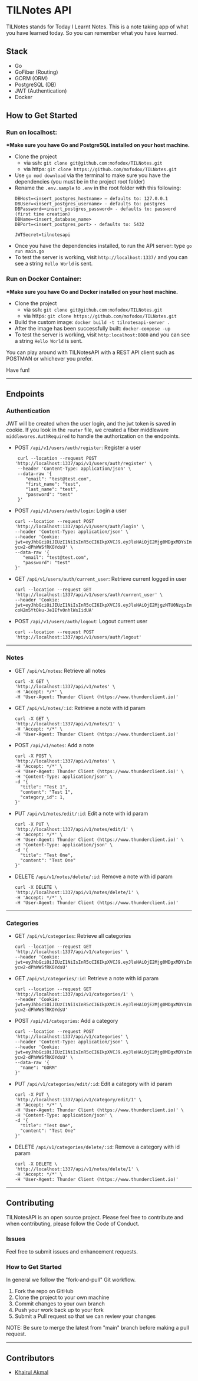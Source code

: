 # TILNotes API

TILNotes stands for Today I Learnt Notes. This is a note taking app of what you have learned today. So you can remember what you have learned.

## Stack

- Go
- GoFiber (Routing)
- GORM (ORM)
- PostgreSQL (DB)
- JWT (Authentication)
- Docker

## How to Get Started

### Run on localhost:

__*Make sure you have Go and PostgreSQL installed on your host machine.__

- Clone the project
  - via ssh: `git clone git@github.com:mofodox/TILNotes.git`
  - via https: `git clone https://github.com/mofodox/TILNotes.git`
- Use `go mod download` via the terminal to make sure you have the dependencies (you must be in the project root folder)
- Rename the `.env.sample` to `.env` in the root folder with this following:
  ```
  DBHost=<insert_postgres_hostname> – defaults to: 127.0.0.1
  DBUser=<insert_postgres_username> - defaults to: postgres
  DBPassword=<insert_postgres_password> - defaults to: password (first time creation)
  DBName=<insert_database_name>
  DBPort=<insert_postgres_port> - defaults to: 5432

  JWTSecret=tilnotesapi
  ```
- Once you have the dependencies installed, to run the API server: type `go run main.go`
- To test the server is working, visit `http://localhost:1337/` and you can see a string `Hello World` is sent.

### Run on Docker Container:

__*Make sure you have Go and Docker installed on your host machine.__

- Clone the project
  - via ssh: `git clone git@github.com:mofodox/TILNotes.git`
  - via https: `git clone https://github.com/mofodox/TILNotes.git`
- Build the custom image: `docker build -t tilnotesapi-server .`
- After the image has been successfully built: `docker-compose -up`
- To test the server is working, visit `http:localhost:8080` and you can see a string `Hello World` is sent.

You can play around with TILNotesAPI with a REST API client such as POSTMAN or whichever you prefer.

Have fun!

---

## Endpoints

### Authentication

JWT will be created when the user login, and the jwt token is saved in cookie. If you look in the `router` file,
we created a fiber middleware `middlewares.AuthRequired` to handle the authorization on the endpoints.

- POST `/api/v1/users/auth/register`: Register a user

  ```
   curl --location --request POST 'http://localhost:1337/api/v1/users/auth/register' \
   --header 'Content-Type: application/json' \
   --data-raw '{
      "email": "test@test.com",
      "first_name": "test",
      "last_name": "test",
      "password": "test"
   }'
  ```

- POST `/api/v1/users/auth/login`: Login a user

  ```
  curl --location --request POST 'http://localhost:1337/api/v1/users/auth/login' \
  --header 'Content-Type: application/json' \
  --header 'Cookie: jwt=eyJhbGciOiJIUzI1NiIsInR5cCI6IkpXVCJ9.eyJleHAiOjE2Mjg0MDgxMDYsImlzcyI6IjEifQ.y68iacn2rUzdsWGz3pTwq3U-ycw2-dPhWWSfRKOYdsU' \
  --data-raw '{
     "email": "test@test.com",
     "password": "test"
  }'
  ```

- GET `/api/v1/users/auth/current_user`: Retrieve current logged in user
  
  ```
  curl --location --request GET 'http://localhost:1337/api/v1/users/auth/current_user' \
  --header 'Cookie: jwt=eyJhbGciOiJIUzI1NiIsInR5cCI6IkpXVCJ9.eyJleHAiOjE2MjgzNTU0NzgsImlzcyI6IjEifQ.m5N_TqjZ7vpSU-coN2m5YtOku-JeIEfv0nhlWsIidUA'
  ```

- POST `/api/v1/users/auth/logout`: Logout current user

  ```
  curl --location --request POST 'http://localhost:1337/api/v1/users/auth/logout'
  ```
  
---

### Notes

- GET `/api/v1/notes`: Retrieve all notes
  
  ```
  curl -X GET \
  'http://localhost:1337/api/v1/notes' \
  -H 'Accept: */*' \
  -H 'User-Agent: Thunder Client (https://www.thunderclient.io)'
  ```
  
- GET `/api/v1/notes/:id`: Retrieve a note with id param

  ```
  curl -X GET \
  'http://localhost:1337/api/v1/notes/1' \
  -H 'Accept: */*' \
  -H 'User-Agent: Thunder Client (https://www.thunderclient.io)'
  
  ```

- POST `/api/v1/notes`: Add a note

  ```
  curl -X POST \
  'http://localhost:1337/api/v1/notes' \
  -H 'Accept: */*' \
  -H 'User-Agent: Thunder Client (https://www.thunderclient.io)' \
  -H 'Content-Type: application/json' \
  -d '{
    "title": "Test 1",
    "content": "Test 1",
    "category_id": 1,
  }'
  ```

- PUT `/api/v1/notes/edit/:id`: Edit a note with id param

  ```
  curl -X PUT \
  'http://localhost:1337/api/v1/notes/edit/1' \
  -H 'Accept: */*' \
  -H 'User-Agent: Thunder Client (https://www.thunderclient.io)' \
  -H 'Content-Type: application/json' \
  -d '{
    "title": "Test One",
    "content": "Test One"
  }'
  ```

- DELETE `/api/v1/notes/delete/:id`: Remove a note with id param

  ```
  curl -X DELETE \
  'http://localhost:1337/api/v1/notes/delete/1' \
  -H 'Accept: */*' \
  -H 'User-Agent: Thunder Client (https://www.thunderclient.io)'
  ```
  
---

### Categories

- GET `/api/v1/categories`: Retrieve all categories

  ```
  curl --location --request GET 'http://localhost:1337/api/v1/categories' \
  --header 'Cookie: jwt=eyJhbGciOiJIUzI1NiIsInR5cCI6IkpXVCJ9.eyJleHAiOjE2Mjg0MDgxMDYsImlzcyI6IjEifQ.y68iacn2rUzdsWGz3pTwq3U-ycw2-dPhWWSfRKOYdsU'
  ```

- GET `/api/v1/categories/:id`: Retrieve a note with id param

  ```
  curl --location --request GET 'http://localhost:1337/api/v1/categories/1' \
  --header 'Cookie: jwt=eyJhbGciOiJIUzI1NiIsInR5cCI6IkpXVCJ9.eyJleHAiOjE2Mjg0MDgxMDYsImlzcyI6IjEifQ.y68iacn2rUzdsWGz3pTwq3U-ycw2-dPhWWSfRKOYdsU'
  ```

- POST `/api/v1/categories`: Add a category

  ```
  curl --location --request POST 'http://localhost:1337/api/v1/categories' \
  --header 'Content-Type: application/json' \
  --header 'Cookie: jwt=eyJhbGciOiJIUzI1NiIsInR5cCI6IkpXVCJ9.eyJleHAiOjE2Mjg0MDgxMDYsImlzcyI6IjEifQ.y68iacn2rUzdsWGz3pTwq3U-ycw2-dPhWWSfRKOYdsU' \
  --data-raw '{
    "name": "GORM"
  }'
  ```

- PUT `/api/v1/categories/edit/:id`: Edit a category with id param

  ```
  curl -X PUT \
  'http://localhost:1337/api/v1/category/edit/1' \
  -H 'Accept: */*' \
  -H 'User-Agent: Thunder Client (https://www.thunderclient.io)' \
  -H 'Content-Type: application/json' \
  -d '{
    "title": "Test One",
    "content": "Test One"
  }'
  ```

- DELETE `/api/v1/categories/delete/:id`: Remove a category with id param

  ```
  curl -X DELETE \
  'http://localhost:1337/api/v1/notes/delete/1' \
  -H 'Accept: */*' \
  -H 'User-Agent: Thunder Client (https://www.thunderclient.io)'
  ```

---

## Contributing

TILNotesAPI is an open source project. Please feel free to contribute and when contributing, please follow the Code of Conduct.

### Issues

Feel free to submit issues and enhancement requests.

### How to Get Started

In general we follow the "fork-and-pull" Git workflow.

1. Fork the repo on GitHub 
2. Clone the project to your own machine
3. Commit changes to your own branch
4. Push your work back up to your fork
5. Submit a Pull request so that we can review your changes

NOTE: Be sure to merge the latest from "main" branch before making a pull request.

---

## Contributors

- [Khairul Akmal](http://github.com/mofodox)

